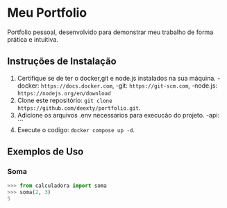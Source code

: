 # Meu Portfolio

Portfolio pessoal, desenvolvido para demonstrar meu trabalho de forma prática e intuitiva.

## Instruções de Instalação

1. Certifique se de ter o docker,git e node.js instalados na sua máquina.
        -docker: `https://docs.docker.com`,
        -git: `https://git-scm.com`,
        -node.js: `https://nodejs.org/en/download`
3. Clone este repositório: `git clone https://github.com/deexty/portfolio.git`.
4. Adicione os arquivos .env necessarios para execucão do projeto.
        -api: ```
6. Execute o codigo: `docker compose up -d`.
     
   

## Exemplos de Uso

### Soma
```python
>>> from calculadora import soma
>>> soma(2, 3)
5

